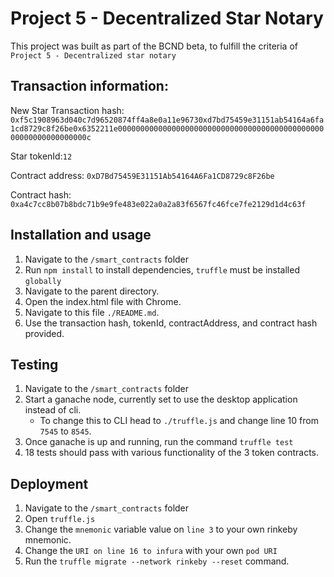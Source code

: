 # Project 5 - Decentralized Star Notary

This project was built as part of the BCND beta, to fulfill the criteria of `Project 5 - Decentralized star notary`

## Transaction information:

New Star Transaction hash: `0xf5c1908963d040c7d96520874ff4a8e0a11e96730xd7bd75459e31151ab54164a6fa1cd8729c8f26be0x6352211e000000000000000000000000000000000000000000000000000000000000000c`

Star tokenId:`12`

Contract address: `0xD7Bd75459E31151Ab54164A6Fa1CD8729c8F26be`

Contract hash: ` 0xa4c7cc8b07b8bdc71b9e9fe483e022a0a2a83f6567fc46fce7fe2129d1d4c63f`

## Installation and usage

1) Navigate to the `/smart_contracts` folder
2) Run `npm install` to install dependencies, `truffle` must be installed `globally`
3) Navigate to the parent directory.
4) Open the index.html file with Chrome.
5) Navigate to this file `./README.md`.
6) Use the transaction hash, tokenId, contractAddress, and contract hash provided.

## Testing

1) Navigate to the `/smart_contracts` folder
2) Start a ganache node, currently set to use the desktop application instead of cli.
    - To change this to CLI head to `./truffle.js` and change line 10 from `7545` to `8545`.
3) Once ganache is up and running, run the command `truffle test`
4) 18 tests should pass with various functionality of the 3 token contracts. 

## Deployment

1) Navigate to the `/smart_contracts` folder
2) Open `truffle.js`
3) Change the `mnemonic` variable value on `line 3` to your own rinkeby mnemonic.
4) Change the `URI on line 16 to infura` with your own `pod URI`
5) Run the `truffle migrate --network rinkeby --reset` command.